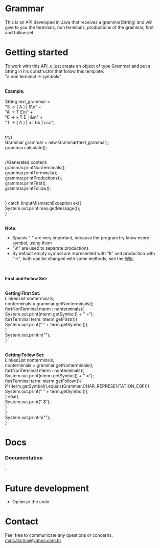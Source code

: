 # Grammar
  This is an API developed in Java that receives a grammar(String) and will give to you the terminals, non terminals, productions of the grammar, first and follow set.

# Getting started
  To work with this API, u just create an object of type Grammar and put a String in his constructor that follow this template:
  <br>"a non terminal -> symbols"
  
  <br><b>Example:</b>
  <br>
<br>String text_grammar = 
<br>            "S -> ( A ) | &\n" + 
<br>            "A -> T E\n" +
<br>            "E -> x T E | &\n" + 
<br>            "T -> ( A ) | a | bb | ccc";
        
<br>        try{
<br>            Grammar grammar = new Grammar(text_grammar);
<br>            grammar.calculate();
            
 <br>           //Generated content:
 <br>           grammar.printNonTerminals();
 <br>           grammar.printTerminals();
 <br>           grammar.printProductions();
 <br>           grammar.printFirst();
 <br>           grammar.printFollow();
            
 <br>       } catch (InputMismatchException ex){
 <br>           System.out.println(ex.getMessage());
 <br>       }
  
  <br> <b>Note:</b>
  <br>
  * Spaces " " are very important, because the program try know every symbol, using them
  * "\n" are used to separate productions
  * By default empty symbol are represented with "&" and production with "->", both can be changed with some methods, see the 
  <a href="https://github.com/matheusaguilar/Grammar/wiki"> Wiki</a>
  
  <br><br> <b>First and Follow Set:</b>
  <br>
  
  <br> <b>Getting First Set:</b>
  <br> LinkedList nonterminals;
  <br> nonterminals = grammar.getNonterminals();
  <br> for(NonTerminal nterm : nonterminals){
  <br> System.out.print(nterm.getSymbol() + " =");
  <br> for(Terminal term: nterm.getFirst()){
  <br> System.out.print(" " + term.getSymbol());
  <br> }
  <br> System.out.println("");
  <br> }
  
  <br> <b>Getting Follow Set:</b>
  <br> LinkedList nonterminals;
  <br> nonterminals = grammar.getNonterminals();
  <br> for(NonTerminal nterm : nonterminals){
  <br> System.out.print(nterm.getSymbol() + " =");
  <br> for(Terminal term: nterm.getFollow()){
  <br> if (!term.getSymbol().equals(Grammar.CHAR_REPRESENTATION_EOF)){
  <br> System.out.print(" " + term.getSymbol());
  <br> } else{
  <br> System.out.print(" $");
  <br> }
  <br> }
  <br> System.out.println("");
  <br> }
  
# Docs
<a href="https://github.com/matheusaguilar/Grammar/wiki"><h3>Documentation</h3></a>.
  
# Future development
* Optimize the code

# Contact
Feel free to communicate any questions or concerns. matcatarino@yahoo.com.br
